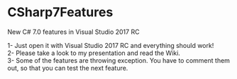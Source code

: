 # CSharp7Features
New C# 7.0 features in Visual Studio 2017 RC

1- Just open it with Visual Studio 2017 RC and everything should work! </br>
2-  Please take a look to my presentation and read the Wiki.</br>
3- Some of the features are throwing exception. You have to comment them out, so that you can test the next feature.
